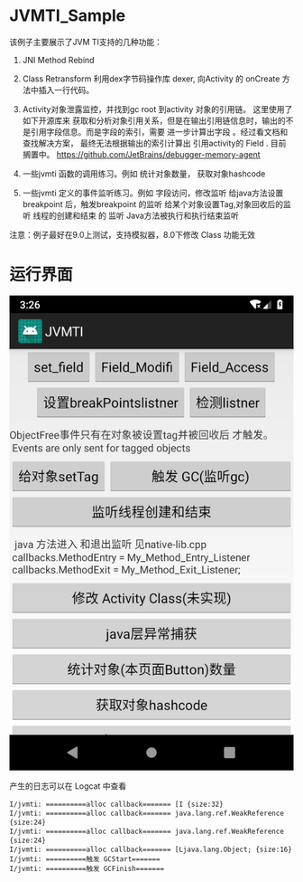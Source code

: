 # JVMTI_Sample

该例子主要展示了JVM TI支持的几种功能：

1. JNI Method Rebind
2. Class Retransform
    利用dex字节码操作库 dexer, 向Activity 的 onCreate 方法中插入一行代码。

3. Activity对象泄露监控，并找到gc root 到activity 对象的引用链。
    这里使用了如下开源库来 获取和分析对象引用关系，但是在输出引用链信息时，输出的不是引用字段信息。而是字段的索引，需要
    进一步计算出字段 。经过看文档和查找解决方案，  最终无法根据输出的索引计算出 引用activity的 Field . 目前搁置中。
    https://github.com/JetBrains/debugger-memory-agent

4. 一些jvmti 函数的调用练习。例如
    统计对象数量，
    获取对象hashcode

5. 一些jvmti 定义的事件监听练习。例如
    字段访问，修改监听
    给java方法设置breakpoint 后，触发breakpoint 的监听
    给某个对象设置Tag,对象回收后的监听
    线程的创建和结束 的 监听
    Java方法被执行和执行结束监听



注意：例子最好在9.0上测试，支持模拟器，8.0下修改 Class 功能无效

运行界面
======

![](Screenshot.png)

产生的日志可以在 Logcat 中查看

```
I/jvmti: ==========alloc callback======= [I {size:32}
I/jvmti: ==========alloc callback======= java.lang.ref.WeakReference {size:24}
I/jvmti: ==========alloc callback======= java.lang.ref.WeakReference {size:24}
I/jvmti: ==========alloc callback======= [Ljava.lang.Object; {size:16}
I/jvmti: ==========触发 GCStart=======
I/jvmti: ==========触发 GCFinish=======
```